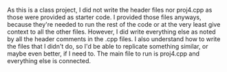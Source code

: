 As this is a class project, I did not write the header files nor proj4.cpp as those were provided as starter code. I provided those files anyways, because they're needed to run the rest of the code or at the very least give context to all the other files.
However, I did write everything else as noted by all the header comments in the .cpp files. 
I also understand how to write the files that I didn't do, so I'd be able to replicate something similar, or maybe even better, if I need to. 
The main file to run is proj4.cpp and everything else is connected. 
